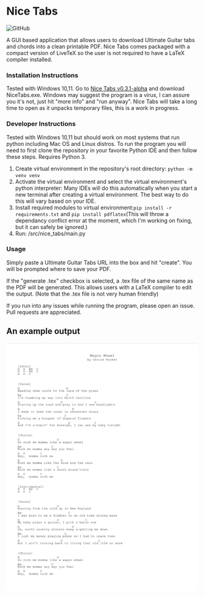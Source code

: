 # Nice Tabs
<p>
<img alt="GitHub" src="https://img.shields.io/github/license/andrewschalk/Nice-Tabs"/>
  </p>
A GUI based application that allows users to download Ultimate Guitar tabs and chords into a clean printable PDF. Nice Tabs comes packaged with a compact version of LiveTeX so the user is not required to have a LaTeX compiler installed.

### Installation Instructions
Tested with Windows 10,11. Go to [Nice Tabs v0.3.1-alpha](https://github.com/andrewschalk/Nice-Tabs/releases/tag/v0.3.1-alpha) and download NiceTabs.exe. Windows may suggest the program is a virus, I can assure you it's not, just hit "more info" and "run anyway". Nice Tabs will take a long time to open as it unpacks temporary files, this is a work in progress.

### Developer Instructions
Tested with Windows 10,11 but should work on most systems that run python including Mac OS and Linux distros. To run the program you will need to first clone the repository in your favorite Python IDE and then follow these steps. Requires Python 3.
1. Create virtual environment in the repository's root directory: ```python -m venv venv```
2. Activate the virtual environment and select the virtual environment's python interpreter: Many IDEs will do this automatically when you start a new terminal after creating a virtual environment. The best way to do this will vary based on your IDE.
3. Install required modules to virtual environment:```pip install -r requirements.txt``` and ```pip install pdflatex```(This will throw a dependancy conflict error at the moment, which I'm working on fixing, but it can safely be ignored.)
4. Run: /src/nice_tabs/main.py

### Usage
Simply paste a Ultimate Guitar Tabs URL into the box and hit "create". You will be prompted where to save your PDF.


If the "generate .tex" checkbox is selected, a .tex file of the same name as the PDF will be generated. This allows users with a LaTeX compiler to edit the output. (Note that the .tex file is not very human friendly)

If you run into any issues while running the program, please open an issue. Pull requests are appreciated.

## An example output

![An example output](ExampleTab.PNG)
